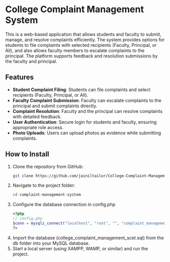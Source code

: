 # College Complaint Management System

This is a web-based application that allows students and faculty to submit, manage, and resolve complaints efficiently. The system provides options for students to file complaints with selected recipients (Faculty, Principal, or All), and also allows faculty members to escalate complaints to the principal. The platform supports feedback and resolution submissions by the faculty and principal.

## Features

- **Student Complaint Filing**: Students can file complaints and select recipients (Faculty, Principal, or All).
- **Faculty Complaint Submission**: Faculty can escalate complaints to the principal and submit complaints directly.
- **Complaint Resolution**: Faculty and the principal can resolve complaints with detailed feedback.
- **User Authentication**: Secure login for students and faculty, ensuring appropriate role access.
- **Photo Uploads**: Users can upload photos as evidence while submitting complaints.

## How to Install

1. Clone the repository from GitHub:
   ```bash
   git clone https://github.com/jainiltailor/College-Complaint-Management-System.git
2. Navigate to the project folder:
   ```bash
   cd complaint-management-system
3. Configure the database connection in config.php
    ```php
    <?php
    // config.php
    $conn = mysqli_connect("localhost", "root", "", "complaint_management");
    ?>
4. Import the database (college_complaint_management_scet.sql) from the db folder into your MySQL database.
5. Start a local server (using XAMPP, WAMP, or similar) and run the project.
